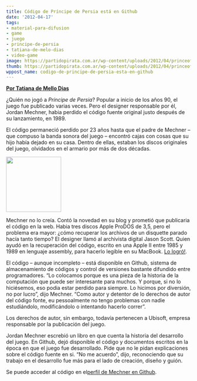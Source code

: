 ```yaml
---
title: Código de Príncipe de Persia está en Github
date: '2012-04-17'
tags:
- material-para-difusion
- game
- juego
- principe-de-persia
- tatiana-de-melo-dias
- video-game
image: https://partidopirata.com.ar/wp-content/uploads/2012/04/princeofpersia.jpg
thumb: https://partidopirata.com.ar/wp-content/uploads/2012/04/princeofpersia-150x150.jpg
wppost_name: codigo-de-principe-de-persia-esta-en-github
---
```


<a href="http://blogs.estadao.com.br/tatiana-dias/codigo-do-prince-of-persia-esta-no-github/" target="_blank">
<strong>Por Tatiana de Mello Dias</strong></a>

¿Quién no jogó a <em>Príncipe de Persia</em>? Popular a inicio de los años 90, el juego fue publicado varias veces. Pero el designer responsable por él, Jordan Mechner, habia perdido el código fuente original justo después de su lanzamiento, en 1989.

El código permaneció perdido por 23 años hasta que el padre de Mechner – que compuso la banda sonora del juego – encontró cajas con cosas que su hijo había dejado en su casa. Dentro de ellas, estaban los discos originales del juego, olvidados en el armario por más de dos décadas.

<a href="https://partidopirata.com.ar/wp-content/uploads/2012/04/princeofpersia.jpg"><img class="size-thumbnail wp-image-4077" title="princeofpersia" src="https://partidopirata.com.ar/wp-content/uploads/2012/04/princeofpersia-150x150.jpg" alt="" width="150" height="150" /></a>


Mechner no lo creía. Contó la novedad en su blog y prometió que publicaria el código en la web. Habia tres discos Apple ProDOS de 3,5, pero el problema era mayor: ¿cómo recuperar los archivos de un disquette parado hacía tanto tiempo? El designer llamó al archivista digital Jason Scott. Quien ayudó en la recuperación del código, escrito en una Apple II entre 1985 y 1989 en lenguaje assembly, para hacerlo legible en su MacBook. <a href="http://alt1040.com/2012/03/el-creador-del-prince-of-persia-encuentra-el-codigo-fuente-23-anos-despues">Lo logró!</a>.

El código – aunque incompleto – está disponible en Github, sistema de almacenamiento de códigos y control de versiones bastante difundido entre programadores. “Lo colocamos porque es una pieza de la historia de la computación que puede ser interesante para muchos. Y porque, si no lo hiciésemos, eso podia estar perdido para siempre. Lo hicimos por diversión, no por lucro”, dijo Mechner. “Como autor y detentor de lo derechos de autor del código fonte, eu pessoalmente no tengo problemas con nadie estudiándolo, modificándolo o intentando hacerlo correr”.

Los derechos de autor, sin embargo, todavía pertenecen a Ubisoft, empresa responsable por la publicación del juego.

Jordan Mechner escrebió un libro en que cuenta la historia del desarrollo del juego. En Github, dejó disponible el código y documentos escritos en la época en que el juego fue desarrollado. Pide que no le pidan explicaciones sobre el código fuente en si. “No me acuerdo”, dijo, reconociendo que su trabajo en el desarrollo fue más para el lado de creación, diseño y guión.

Se puede acceder al código en el<a href="https://github.com/jmechner/Prince-of-Persia-Apple-II">perfil de Mechner en Github</a>.
